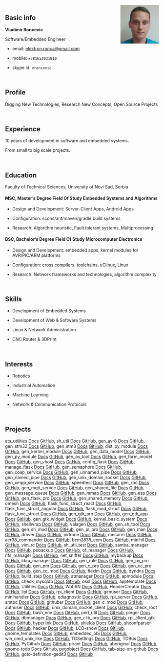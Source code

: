 <img align="right" src="https://raw.githubusercontent.com/vroncevic/bio/master/images/profile.jpg" width="25%">

## Basic info

**Vladimir Roncevic**

Software/Embedded Engineer

* email: <elektron.ronca@gmail.com>

* mobile: `+381652031810`

* skype id: `vroncevic`

<br />

## Profile

Digging New Technologies, Research New Concepts, Open Source Projects

<br />

## Experience

10 years of development in software and embedded systems.

From small to big scale projects.

<br />

## Education

Faculty of Technical Sciences, University of Novi Sad, Serbia

#### MSC, Master’s Degree Field Of Study Embedded Systems and Algorithms

* Design and Development: Server-Client Apps, Android Apps

* Configuration: scons/ant/maven/gradle build systems

* Research: Algorithm heuristic, Fault tolerant systems, Multiprocessing

#### BSC, Bachelor’s Degree Field Of Study Microcomputer Electronics

* Design and Development: embedded apps, kernel modules for AVR/PIC/ARM platforms

* Configuration: cross compilers, toolchains, uClinux, Linux

* Research: Network frameworks and technologies, algorithm complexity

<br />

## Skills

* Development of Embedded Systems

* Development of Web & Software Systems

* Linux & Network Administration

* CNC Router & 3DPrint

<br />

## Interests

* Robotics

* Industrial Automation

* Machine Learning

* Network & Communication Protocols

<br />

## Projects

ats_utilities [Docs](https://ats-utilities.readthedocs.io/en/latest) [GitHub](https://github.com/vroncevic/ats_utilities), sh_util [Docs](https://sh-util.readthedocs.io/en/latest) [GitHub](https://github.com/vroncevic/sh_util), gen_avr8 [Docs](https://gen-avr8.readthedocs.io/en/latest) [GitHub](https://vroncevic.github.io/gen_avr8), gen_stm32 [Docs](https://gen-stm32.readthedocs.io/en/latest) [GitHub](https://github.com/vroncevic/gen_stm32), gen_stm8 [Docs](https://gen-stm8.readthedocs.io/en/latest) [GitHub](https://github.com/vroncevic/gen_stm8), dist_py_module [Docs](https://dist-py-module.readthedocs.io/en/latest) [GitHub](https://github.com/vroncevic/dist_py_module), gen_kernel_module [Docs](https://gen-kernel-module.readthedocs.io/en/latest) [GitHub](https://github.com/vroncevic/gen_kernel_module), gen_data_model [Docs](https://gen-data-model.readthedocs.io/en/latest) [GitHub](https://github.com/vroncevic/gen_data_model), gen_py_module [Docs](https://gen-py-module.readthedocs.io/en/latest) [GitHub](https://github.com/vroncevic/gen_py_module), gen_py_tool [Docs](https://gen-py-tool.readthedocs.io/en/latest) [GitHub](https://github.com/vroncevic/gen_py_tool), gen_form_model [Docs](https://gen-form-model.readthedocs.io/en/latest) [GitHub](https://github.com/vroncevic/gen_form_model), gen_vhost [Docs](https://gen-vhost.readthedocs.io/en/latest) [GitHub](https://github.com/vroncevic/gen_vhost), config_flask [Docs](https://config-flask.readthedocs.io/en/latest) [GitHub](https://github.com/vroncevic/config_flask), manage_flask [Docs](https://manage-flask.readthedocs.io/en/latest) [GitHub](https://github.com/vroncevic/manage_flask), gen_semaphore [Docs](https://gen-semaphore.readthedocs.io/en/latest) [GitHub](https://github.com/vroncevic/gen_semaphore), gen_coap_service [Docs](https://gen-coap-service.readthedocs.io/en/latest) [GitHub](https://github.com/vroncevic/gen_coap_service), gen_unnamed_pipe [Docs](https://gen-unnamed-pipe.readthedocs.io/en/latest) [GitHub](https://github.com/vroncevic/gen_unnamed_pipe), gen_named_pipe [Docs](https://gen-named-pipe.readthedocs.io/en/latest) [GitHub](https://github.com/vroncevic/gen_named_pipe), gen_unix_domain_socket [Docs](https://gen-unix-domain-socket.readthedocs.io/en/latest) [GitHub](https://github.com/vroncevic/gen_unix_domain_socket), gen_xmpp_service [Docs](https://gen-xmpp-service.readthedocs.io/en/latest) [GitHub](https://github.com/vroncevic/gen_xmpp_service), speedtest [Docs](https://speedtest.readthedocs.io/en/latest) [GitHub](https://github.com/vroncevic/speedtest), gen_rpc [Docs](https://gen-rpc.readthedocs.io/en/latest) [GitHub](https://github.com/vroncevic/gen_rpc), gen_mqtt_servce [Docs](https://gen-mqtt-servce.readthedocs.io/en/latest) [GitHub](https://github.com/vroncevic/gen_mqtt_servce), gen_shared_file [Docs](https://gen-shared-file.readthedocs.io/en/latest) [GitHub](https://github.com/vroncevic/gen_shared_file), gen_message_queue [Docs](https://gen-message-queue.readthedocs.io/en/latest) [GitHub](https://github.com/vroncevic/gen_message_queue), gen_mmap [Docs](https://gen-mmap.readthedocs.io/en/latest) [GitHub](https://github.com/vroncevic/gen_mmap), gen_esp [Docs](https://gen-esp.readthedocs.io/en/latest) [GitHub](https://github.com/vroncevic/gen_esp), gen_flask_pro [Docs](https://gen-flask-pro.readthedocs.io/en/latest) [GitHub](https://github.com/vroncevic/gen_flask_pro), gen_shared_memory [Docs](https://gen-shared-memory.readthedocs.io/en/latest) [GitHub](https://github.com/vroncevic/gen_shared_memory), omesh [Docs]() [GitHub](https://github.com/setiot/omesh), flask_func_struct_react [Docs](https://flask-func-struct-react.readthedocs.io/en/latest) [GitHub](https://github.com/vroncevic/flask_func_struct_react), flask_func_struct_angular [Docs](https://flask-func-struct-angular.readthedocs.io/en/latest) [GitHub](https://github.com/vroncevic/flask_func_struct_angular), flask_mod_struct [Docs](https://flask-mod-struct.readthedocs.io/en/latest) [GitHub](https://github.com/vroncevic/flask_mod_struct), flask_func_struct [Docs](https://flask-func-struct.readthedocs.io/en/latest) [GitHub](https://github.com/vroncevic/flask_func_struct), gen_gtk_pro [Docs](https://gen-gtk-pro.readthedocs.io/en/latest) [GitHub](https://github.com/vroncevic/gen_gtk_pro), gen_gtk_app [Docs](https://gen-gtk-app.readthedocs.io/en/latest) [GitHub](https://github.com/vroncevic/gen_gtk_app), gen_gtk_widget [Docs](https://gen-gtk-widget.readthedocs.io/en/latest) [GitHub](https://github.com/vroncevic/gen_gtk_widget), kernel_basic_system [Docs](https://kernel-basic-system.readthedocs.io/en/latest) [GitHub](https://github.com/vroncevic/kernel_basic_system), shellwrap [Docs](https://shellwrap.readthedocs.io/en/latest) [GitHub](https://github.com/vroncevic/shellwrap), valagen [Docs](https://valagen.readthedocs.io/en/latest) [GitHub](https://github.com/vroncevic/valagen), gen_sh_tool [Docs](https://gen-sh-tool.readthedocs.io/en/latest) [GitHub](https://github.com/vroncevic/gen_sh_tool), gen_sh_mod [Docs](https://gen-sh-mod.readthedocs.io/en/latest) [GitHub](https://github.com/vroncevic/gen_sh_mod), gen_pl_pro [Docs](https://gen-pl-pro.readthedocs.io/en/latest) [GitHub](https://github.com/vroncevic/gen_pl_pro), gen_man [Docs](https://gen-man.readthedocs.io/en/latest) [GitHub](https://github.com/vroncevic/gen_man), drover [Docs]() [GitHub](), pidrone [Docs]() [GitHub](), mecarm [Docs]() [GitHub](), acr38_commander [Docs]() [GitHub](), bcm2835_com [Docs]() [GitHub](), minihil [Docs]() [GitHub](), vim_rc [Docs](https://vim-rc.readthedocs.io/en/latest) [GitHub](https://github.com/vroncevic/vim_rc), sh_util_test [Docs](https://sh-util-test.readthedocs.io/en/latest) [GitHub](https://github.com/vroncevic/sh_util_test), samba_manager [Docs](https://samba-manager.readthedocs.io/en/latest) [GitHub](https://github.com/vroncevic/samba_manager), pobackup [Docs](https://pobackup.readthedocs.io/en/latest) [GitHub](https://github.com/vroncevic/pobackup), of_manager [Docs](https://of-manager.readthedocs.io/en/latest) [GitHub](https://github.com/vroncevic/of_manager), nfs_manager [Docs](https://nfs-manager.readthedocs.io/en/latest) [GitHub](https://github.com/vroncevic/nfs_manager), net_sniffer [Docs](https://net-sniffer.readthedocs.io/en/latest) [GitHub](https://github.com/vroncevic/net_sniffer), mybackup [Docs](https://mybackup.readthedocs.io/en/latest) [GitHub](https://github.com/vroncevic/mybackup), ldap_manager [Docs](https://ldap-manager.readthedocs.io/en/latest) [GitHub](https://github.com/vroncevic/ldap_manager), gen_rule [Docs](https://gen-rule.readthedocs.io/en/latest) [GitHub](https://github.com/vroncevic/gen_rule), gen_py_pro [Docs](https://gen-py-pro.readthedocs.io/en/latest) [GitHub](https://github.com/vroncevic/gen_py_pro), gen_pm [Docs](https://gen-pm.readthedocs.io/en/latest) [GitHub](https://github.com/vroncevic/gen_pm), gen_c_pro [Docs](https://gen-c-pro.readthedocs.io/en/latest) [GitHub](https://github.com/vroncevic/gen_c_pro), gen_cc_pro [Docs](https://gen-cc-pro.readthedocs.io/en/latest) [GitHub](https://github.com/vroncevic/gen_cc_pro), gen_cc_mod [Docs](https://gen-cc-mod.readthedocs.io/en/latest) [GitHub](https://github.com/vroncevic/gen_cc_mod), flexlm [Docs](https://flexlm.readthedocs.io/en/latest) [GitHub](https://github.com/vroncevic/flexlm), dyndns [Docs](https://dyn-dns.readthedocs.io/en/latest) [GitHub](https://github.com/vroncevic/dyndns), build_step [Docs](https://build-step.readthedocs.io/en/latest) [GitHub](https://github.com/vroncevic/build_step), atmanager [Docs](https://atmanager.readthedocs.io/en/latest) [GitHub](https://github.com/vroncevic/atmanager), apmodule [Docs](https://apmodule.readthedocs.io/en/latest/) [GitHub](https://github.com/vroncevic/apmodule), check_mysqldb [Docs](https://check-mysqldb.readthedocs.io/en/latest) [GitHub](https://github.com/vroncevic/check_mysqldb), ossl [Docs](https://ossl.readthedocs.io/en/latest) [GitHub](https://github.com/vroncevic/ossl), apptemplate [Docs](https://app-template.readthedocs.io/en/latest/) [GitHub](https://github.com/vroncevic/apptemplate), Utilities [Docs](https://java-utilities.readthedocs.io/en/latest) [GitHub](https://github.com/vroncevic/Utilities), WoLAN [Docs](https://wolan.readthedocs.io/en/latest) [GitHub](https://github.com/vroncevic/WoLAN), HeaderCreator [Docs](https://headercreator.readthedocs.io/en/latest) [GitHub](https://github.com/vroncevic/HeaderCreator), lipl [Docs](https://lipl.readthedocs.io/en/latest) [GitHub](https://github.com/vroncevic/lipl), rpi_client [Docs](https://rpi-client.readthedocs.io/en/latest) [GitHub](https://github.com/vroncevic/rpi_client), genuser [Docs](https://genuser.readthedocs.io/en/latest) [GitHub](https://github.com/vroncevic/genuser), minihandler [Docs](https://minihandler.readthedocs.io/en/latest) [GitHub](https://github.com/vroncevic/minihandler), qdiagnostic [Docs](https://qdiagnostic.readthedocs.io/en/latest) [GitHub](https://github.com/vroncevic/qdiagnostic), rpi_server [Docs](https://rpi-server.readthedocs.io/en/latest) [GitHub](https://github.com/vroncevic/rpi_server), smtpc [Docs](https://smtpc.readthedocs.io/en/latest) [GitHub](https://github.com/vroncevic/smtpc), githuber [Docs](https://githuber.readthedocs.io/en/latest) [GitHub](https://github.com/vroncevic/githuber), gen_c_mod [Docs](https://gen-c-mod.readthedocs.io/en/latest) [GitHub](https://github.com/vroncevic/gen_c_mod), authuser [Docs](https://authuser.readthedocs.io/en/latest) [GitHub](https://github.com/vroncevic/authuser), unix_domain_socket_client [Docs](https://unix-domain-socket-client.readthedocs.io/en/latest) [GitHub](https://github.com/vroncevic/unix_domain_socket_client), check_root [Docs](https://check-root.readthedocs.io/en/latest) [GitHub](https://github.com/vroncevic/check_root), bash_env [Docs](https://bash-env.readthedocs.io/en/latest) [GitHub](https://github.com/vroncevic/bash_env), perl_util [Docs](https://perl-util.readthedocs.io/en/latest) [GitHub](https://github.com/vroncevic/perl_util), pinger [Docs](https://pinger.readthedocs.io/en/latest) [GitHub](https://github.com/vroncevic/pinger), dbmanager [Docs](https://dbmanager.readthedocs.io/en/latest) [GitHub](https://github.com/vroncevic/dbmanager), gen_clib_pro [Docs](https://gen-clib-pro.readthedocs.io/en/latest) [GitHub](https://github.com/vroncevic/gen_clib_pro), rpi_client_gtk [Docs](https://rpi-client-gtk.readthedocs.io/en/latest) [GitHub](https://github.com/vroncevic/rpi_client_gtk), hyperlink [Docs](https://hyperlink-theme.readthedocs.io/en/latest) [GitHub](), shields [Docs](https://shields.readthedocs.io/en/latest) [GitHub](), shconfparser [Docs](https://shconfparser.readthedocs.io/en/latest) [GitHub](), hacker [Docs](https://hacker-theme.readthedocs.io/en/latest) [GitHub](), LCD-show [Docs](https://lcd-show.readthedocs.io/en/latest) [GitHub](https://github.com/vroncevic/LCD-show), gnome_templates [Docs](https://gnome-templates.readthedocs.io/en/latest) [GitHub](https://github.com/vroncevic/gnome_templates), embedded_obj [Docs](https://embedded-obj.readthedocs.io/en/latest) [GitHub](https://github.com/vroncevic/embedded_obj), win_cmd_unix_like [Docs](https://win-cmd-unix-like.readthedocs.io/en/latest) [GitHub](https://github.com/vroncevic/win_cmd_unix_like), TGSettings [Docs](https://tgsettings.readthedocs.io/en/latest) [GitHub](), TDBus [Docs](https://tdbus.readthedocs.io/en/latest) [GitHub](), PyGithub [Docs]() [GitHub](), pirant [Docs]() [GitHub](), aboriginal [Docs](https://aboriginal.readthedocs.io/en/latest) [GitHub](), gnome-todo [Docs](https://gnome-todo.readthedocs.io/en/latest) [GitHub](), pygobject [Docs]() [GitHub](), tab-size-on-github [Docs](https://tab-size-on-github.readthedocs.io/en/latest) [GitHub](), goto-definition-gedit3 [Docs](https://goto-definition-gedit3.readthedocs.io/en/latest) [GitHub]()
